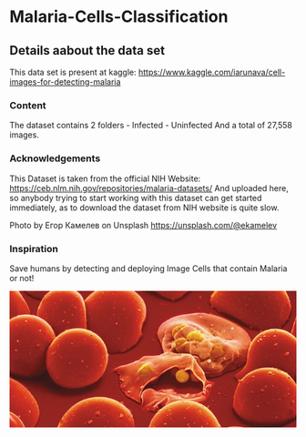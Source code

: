 # Malaria-Cells-Classification

## Details aabout the data set

This data set is present at kaggle: https://www.kaggle.com/iarunava/cell-images-for-detecting-malaria

### Content

The dataset contains 2 folders - Infected - Uninfected
And a total of 27,558 images.

### Acknowledgements

This Dataset is taken from the official NIH Website: https://ceb.nlm.nih.gov/repositories/malaria-datasets/ And uploaded here, so anybody trying to start working with this dataset can get started immediately, as to download the dataset from NIH website is quite slow.

Photo by Егор Камелев on Unsplash https://unsplash.com/@ekamelev

### Inspiration

Save humans by detecting and deploying Image Cells that contain Malaria or not!

![](images/malaria.jpg)
